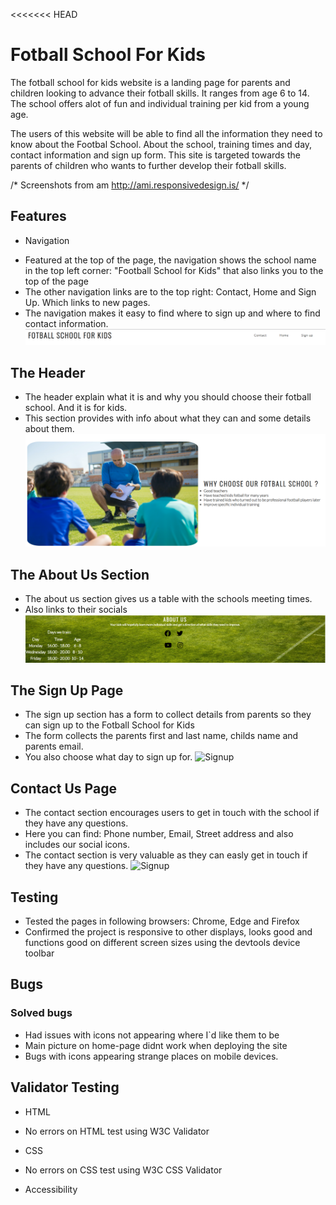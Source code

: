 <<<<<<< HEAD
 # Fotball School For Kids 

The fotball school for kids website is a landing page for parents and children looking to advance their fotball skills. It ranges from age 6 to 14. 
The school offers alot of fun and individual training per kid from a young age. 

The users of this website will be able to find all the information they need to know about the Footbal School. About the school, training times and day, contact information and sign up form. 
This site is targeted towards the parents of children who wants to further develop their fotball skills. 

/* Screenshots from am http://ami.responsivedesign.is/ */

## Features

* Navigation
- Featured at the top of the page, the navigation shows the school name in the top left corner: "Football School for Kids" that also links you to the top of the page
- The other navigation links are to the top right: Contact, Home and Sign Up. Which links to new pages. 
- The navigation makes it easy to find where to sign up and where to find contact information. 
![Navigation](./assets/images/headline.PNG)

## The Header

- The header explain what it is and why you should choose their fotball school. And it is for kids.
- This section provides with info about what they can and some details about them.
![Header](./assets/images/why-choose-our-fotball-school.PNG)

## The About Us Section

- The about us section gives us a table with the schools meeting times.
- Also links to their socials 
![AboutUs](./assets/images/about-us.PNG)


## The Sign Up Page

- The sign up section has a form to collect details from parents so they can sign up to the Fotball School for Kids
- The form collects the parents first and last name, childs name and parents email. 
- You also choose what day to sign up for.
![Signup](./assets/images/signup-form.PNG)


## Contact Us Page

- The contact section encourages users to get in touch with the school if they have any questions.
- Here you can find: Phone number, Email, Street address and also includes our social icons.
- The contact section is very valuable as they can easly get in touch if they have any questions.
![Signup](./assets/images/contact-us.PNG)



## Testing

- Tested the pages in following browsers: Chrome, Edge and Firefox
- Confirmed the project is responsive to other displays, looks good and functions good on different screen sizes using the devtools device toolbar


## Bugs

### Solved bugs

- Had issues with icons not appearing where I`d like them to be
- Main picture on home-page didnt work when deploying the site
- Bugs with icons appearing strange places on mobile devices.


## Validator Testing

* HTML
- No errors on HTML test using W3C Validator

* CSS
- No errors on CSS test using W3C CSS Validator

* Accessibility


